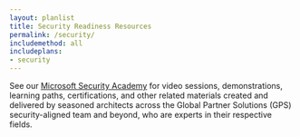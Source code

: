 ```yaml
---
layout: planlist
title: Security Readiness Resources
permalink: /security/
includemethod: all
includeplans:
- security
---
```


See our [Microsoft Security Academy](https://microsoft.github.io/PartnerResources/skilling/microsoft-security-academy) for video sessions, demonstrations, learning paths, certifications, and other related materials created and delivered by seasoned architects across the Global Partner Solutions (GPS) security-aligned team and beyond, who are experts in their respective fields.
